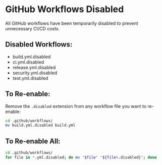 # GitHub Workflows Disabled

All GitHub workflows have been temporarily disabled to prevent unnecessary CI/CD costs.

## Disabled Workflows:
- build.yml.disabled
- ci.yml.disabled  
- release.yml.disabled
- security.yml.disabled
- test.yml.disabled

## To Re-enable:
Remove the `.disabled` extension from any workflow file you want to re-enable:
```bash
cd .github/workflows/
mv build.yml.disabled build.yml
```

## To Re-enable All:
```bash
cd .github/workflows/
for file in *.yml.disabled; do mv "$file" "${file%.disabled}"; done
```